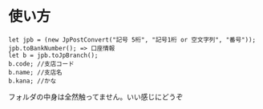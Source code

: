 # 使い方
 ```
let jpb = (new JpPostConvert("記号 5桁", "記号1桁 or 空文字列", "番号"));
jpb.toBankNumber(); => 口座情報
let b = jpb.toJpBranch();
b.code; //支店コード
b.name; //支店名
b.kana; //かな
 ```


 フォルダの中身は全然触ってません。いい感じにどうぞ